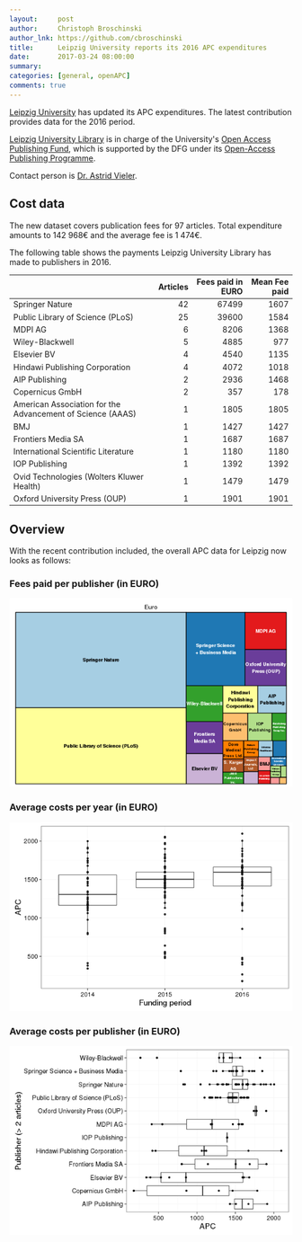 ```yaml
---
layout:     post
author:     Christoph Broschinski
author_lnk: https://github.com/cbroschinski
title:      Leipzig University reports its 2016 APC expenditures
date:       2017-03-24 08:00:00
summary:    
categories: [general, openAPC]
comments: true
---
```




[Leipzig University](https://www.uni-leipzig.de/) has updated its APC expenditures. The latest contribution provides data for the 2016 period.

[Leipzig University Library](http://www.ub.uni-leipzig.de) is in charge of the University's [Open Access Publishing Fund](https://www.ub.uni-leipzig.de/1/open-science/publishing-fund/), which is supported by the DFG under its [Open-Access Publishing Programme](http://www.dfg.de/en/research_funding/programmes/infrastructure/lis/funding_opportunities/open_access/).

Contact person is [Dr. Astrid Vieler](mailto:openaccess@ub.uni-leipzig.de).

## Cost data



The new dataset covers publication fees for 97 articles. Total expenditure amounts to 142 968€ and the average fee is 1 474€.

The following table shows the payments Leipzig University Library has made to publishers in 2016.


|                                                           | Articles| Fees paid in EURO| Mean Fee paid|
|:----------------------------------------------------------|--------:|-----------------:|-------------:|
|Springer Nature                                            |       42|             67499|          1607|
|Public Library of Science (PLoS)                           |       25|             39600|          1584|
|MDPI AG                                                    |        6|              8206|          1368|
|Wiley-Blackwell                                            |        5|              4885|           977|
|Elsevier BV                                                |        4|              4540|          1135|
|Hindawi Publishing Corporation                             |        4|              4072|          1018|
|AIP Publishing                                             |        2|              2936|          1468|
|Copernicus GmbH                                            |        2|               357|           178|
|American Association for the Advancement of Science (AAAS) |        1|              1805|          1805|
|BMJ                                                        |        1|              1427|          1427|
|Frontiers Media SA                                         |        1|              1687|          1687|
|International Scientific Literature                        |        1|              1180|          1180|
|IOP Publishing                                             |        1|              1392|          1392|
|Ovid Technologies (Wolters Kluwer Health)                  |        1|              1479|          1479|
|Oxford University Press (OUP)                              |        1|              1901|          1901|

## Overview

With the recent contribution included, the overall APC data for Leipzig now looks as follows:

### Fees paid per publisher (in EURO)

![plot of chunk tree_leipzig_2017_03_24_full](/figure/tree_leipzig_2017_03_24_full-1.png)

###  Average costs per year (in EURO)

![plot of chunk box_leipzig_2017_03_24_year_full](/figure/box_leipzig_2017_03_24_year_full-1.png)

###  Average costs per publisher (in EURO)

![plot of chunk box_leipzig_2017_03_24_publisher_full](/figure/box_leipzig_2017_03_24_publisher_full-1.png)
